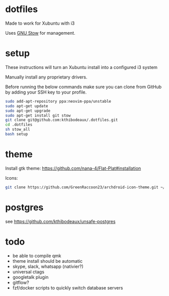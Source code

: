 # dotfiles

Made to work for Xubuntu with i3

Uses [GNU Stow](https://www.gnu.org/software/stow/) for management.

# setup

These instructions will turn an Xubuntu install into a configured i3 system

Manually install any proprietary drivers.

Before running the below commands make sure you can clone from GitHub by adding your SSH key to your profile.

```bash
sudo add-apt-repository ppa:neovim-ppa/unstable
sudo apt-get update
sudo apt-get upgrade
sudo apt-get install git stow
git clone git@github.com:kthibodeaux/.dotfiles.git
cd .dotfiles
sh stow_all
bash setup
```

# theme

Install gtk theme: https://github.com/nana-4/Flat-Plat#installation

Icons:
```bash
git clone https://github.com/GreenRaccoon23/archdroid-icon-theme.git ~/opt/archdroid && cd ~/opt/archdroid && chmod +x INSTALL && ./INSTALL
````

# postgres

see https://github.com/kthibodeaux/unsafe-postgres

# todo

* be able to compile qmk
* theme install should be automatic
* skype, slack, whatsapp (nativier?)
* universal ctags
* googletalk plugin
* gitflow?
* fzf/docker scripts to quickly switch database servers
